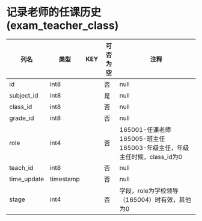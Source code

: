 # 记录老师的任课历史(exam_teacher_class)
| 列名   | 类型   | KEY  | 可否为空 | 注释   |
| ---- | ---- | ---- | ---- | ---- |
|id|int8||否|null|
|subject_id|int8||是|null|
|class_id|int8||否|null|
|grade_id|int8||否|null|
|role|int4||否|165001-任课老师 165005-班主任 165003-年级主任，年级主任时候，class_id为0|
|teach_id|int8||否|null|
|time_update|timestamp||否|null|
|stage|int4||否|学段，role为学校领导（165004）时有效，其他为0|
